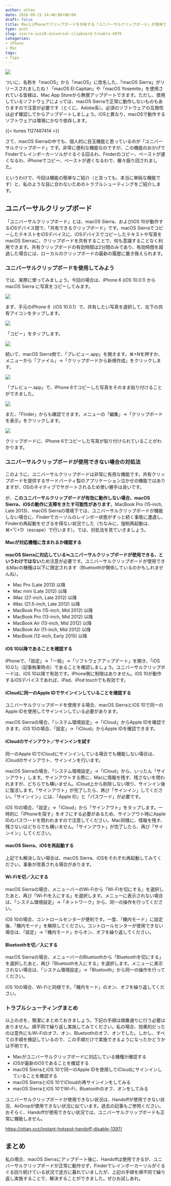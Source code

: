 ```yaml
---
author: ottan
date: 2016-09-21 14:40:06+00:00
draft: false
title: MacとiPhoneでクリップボードを共有する「ユニバーサルクリップボード」が使用できない場合の対処法
type: post
slug: sierra-ios10-universal-clipboard-trouble-4978
categories:
- iPhone
- Mac
tags:
- Tips
---
```


![](/uploads/2016/09/160921-57e289d92f99e.jpg)






ついに、名称を「macOS」から「macOS」に改名した、「macOS Sierra」がリリースされましたね！「macOS El Capitan」や「macOS Yosemite」を使用されている皆様は、Mac App Storeから無償アップデートできます。ただし、使用しているソフトウェアによっては、macOS Sierraで正常に動作しないものもありますので注意が必要です（とくに、Adobe系）。必須のソフトウェアの互換性は必ず確認してからアップデートしましょう。iOSと異なり、macOSで動作するソフトウェアは環境にかなり依存します。



{{< itunes 1127487414 >}}



さて、macOS Sierraの中でも、個人的に目玉機能と思っているのが「ユニバーサルクリップボード」です。非常に便利な機能なのですが、この機能のおかげでFinderでレインボーカーソルがぐるぐる回るわ、Finderのコピー、ペーストが遅くなるわ、iPhoneでコピー、ペーストが遅くなるわで、散々振り回されました。





というわけで、今回は機能の簡単なご紹介（と言っても、本当に単純な機能です）と、私のような目に合わないためのトラブルシューティングをご紹介します。





## ユニバーサルクリップボード





「ユニバーサルクリップボード」とは、macOS Sierra、およびiOS 10が動作するiOSデバイス間で、「共有できるクリップボード」です。macOS SierraでコピーしたテキストをiOSデバイスに、iOSデバイスでコピーしたテキストや写真をmacOS Sierraに、クリップボードを共有することで、何も意識することなく利用できます。共有クリップボードの有効時間は2分間のみであり、有効時間を超過した場合には、ローカルのクリップボードの最新の履歴に置き換えられます。





### ユニバーサルクリップボードを使用してみよう





では、実際に使ってみましょう。今回の場合は、iPhone 6 (iOS 10.0.1) から macOS Sierra に写真をコピーしてみます。





![](/uploads/2016/09/160921-57e292ec539cb.png)






まず、手元のiPhone 6（iOS 10.0.1）で、共有したい写真を選択して、左下の共有アイコンをタップします。





![](/uploads/2016/09/160921-57e2933a2e41a.png)






「コピー」をタップします。





![](/uploads/2016/09/160921-57e2934d0396f.png)






続いて、macOS Sierra側で、「プレビュー.app」を開きます。⌘+Nを押すか、メニューから「ファイル」→「クリップボードから新規作成」をクリックします。





![](/uploads/2016/09/160921-57e29352e1884.png)






「プレビュー.app」で、iPhone 6でコピーした写真をそのまま貼り付けることができました。





![](/uploads/2016/09/160921-57e2935a3fb05.png)






また、「Finder」からも確認できます。メニューの「編集」→「クリップボードを表示」をクリックします。





![](/uploads/2016/09/160921-57e29360a67dd.png)






クリップボードに、iPhone 6でコピーした写真が貼り付けられていることがわかります。





### ユニバーサルクリップボードが使用できない場合の対処法





このように、ユニバーサルクリップボードは非常に有用な機能です。共有クリップボードを提供するサードパーティ製のアプリケーション泣かせの機能ではありますが、OSのネイティブでサポートされるため使い勝手は良いです。





が、**このユニバーサルクリップボードが有効に動作しない場合、macOS Sierra、iOSの動作に支障をきたす可能性があります**。MacBook Pro (15-inch, Late 2013)、macOS Sierraの環境下では、ユニバーサルクリップボードが機能しない場合に、Finderでカーソルのレインボー状態がずっと続く事態に遭遇し、Finderの再起動をせざるを得ない状況でした（ちなみに、強制再起動は、⌘+⌥+⎋（escape）で行います）。では、対処法を見ていきましょう。





#### Macが対応機種に含まれるか確認する





**macOS Sierraに対応している≒ユニバーサルクリップボードが使用できる、というわけではない**ため注意が必要です。ユニバーサルクリップボードが使用できるMacの機種は以下に限定されます（Bluetoothが関係しているのかもしれませんね）。






  * Mac Pro (Late 2013) 以降
  * Mac mini (Late 2012) 以降
  * iMac (27-inch, Late 2012) 以降
  * iMac (21.5-inch, Late 2012) 以降
  * MacBook Pro (15-inch, Mid 2012) 以降
  * MacBook Pro (13-inch, Mid 2012) 以降
  * MacBook Air (13-inch, Mid 2012) 以降
  * MacBook Air (11-inch, Mid 2012) 以降
  * MacBook (12-inch, Early 2015) 以降




#### iOS 10以降であることを確認する





iPhoneで、「設定」→「一般」→「ソフトウェアアップデート」を開き、「iOS 10.0.1」（記事執筆時点）であることを確認しましょう。ユニバーサルクリップボードは、iOS 10以降で有効です。iPhone側に制限はありません。iOS 10が動作するiOSデバイスであれば、iPad、iPod touchでも有効です。





#### iCloudに同一のApple IDでサインインしていることを確認する





ユニバーサルクリップボードを使用する場合、macOS SierraとiOS 10で同一のApple IDを使用してサインインしている必要があります。





macOS Sierraの場合、「システム環境設定」→「iCloud」からApple IDを確認できます。iOS 10の場合、「設定」→「iCloud」からApple IDを確認できます。





#### iCloudのサインアウト／サインインを試す





同一のApple IDでiCloudにサインインしている場合でも機能しない場合は、iCloudのサインアウト、サインインを行います。





macOS Sierraの場合、「システム環境設定」→「iCloud」から、いったん「サインアウト」します。サインアウトする際に、Macに情報を残す、残さないを問われますが、どちらでも構いません。iCloud上から削除しない限り、サインイン後に復活します。「サインアウト」が完了したら、再び「サインイン」してください。「サインイン」には、「Apple ID」と「パスワード」が必要です。





iOS 10の場合、「設定」→「iCloud」から「サインアウト」をタップします。一時的に「iPhoneを探す」をオフにする必要があるため、サインアウト時にApple IDのパスワードを問われますので注意してください。Mac同様に、情報を残す、残さないはどちらでも構いません。「サインアウト」が完了したら、再び「サインイン」してください。





#### macOS Sierra、iOSを再起動する





上記でも解決しない場合は、macOS Sierra、iOSをそれぞれ再起動してみてください。事象が改善される場合があります。





#### Wi-Fiを切／入にする





macOS Sierraの場合、メニューバーのWi-Fiから「Wi-Fiを切にする」を選択したあと、再び「Wi-Fiを入にする」を選択します。メニューに表示されない場合は、「システム環境設定」→「ネットワーク」から、同一の操作を行ってください。





iOS 10の場合、コントロールセンターが便利です。一度、「機内モード」に設定後、「機内モード」を解除してください。コントロールセンターが使用できない場合は、「設定」→「機内モード」からオン、オフを繰り返してください。





#### Bluetoothを切／入にする





macOS Sierraの場合、メニューバーのBluetoothから「Bluetoothを切にする」を選択したあと、再び「Bluetoothを入にする」を選択します。メニューに表示されない場合は、「システム環境設定」→「Bluetooth」から同一の操作を行ってください。





iOS 10の場合、Wi-Fiと同様です。「機内モード」のオン、オフを繰り返してください。





### トラブルシューティングまとめ





以上の点を、簡潔にまとめておきましょう。下記の手順は順番通りに行う必要はありません。順不同で繰り返し実施してみてください。私の場合、効果的だったのは意外にもWi-Fiのオフ、オン、Bluetoothのオフ、オンでした。しかし、すべての手順を検証しているので、この手順だけで実施できるようになったかどうかは不明です。






  * Macがユニバーサルクリップボードに対応している機種か確認する
  * iOSが最新のOSであることを確認する
  * macOS SierraとiOS 10で同一のApple IDを使用してiCloudにサインインしていることを確認する
  * macOS SierraとiOS 10でiCloudの再サインインをしてみる
  * macOS SierraとiOS 10でWi-Fi、Bluetoothのオフ、オンをしてみる




ユニバーサルクリップボードが使用できない状況は、Handoffが使用できない状況、AirDropが使用できない状況に似ています。過去の記事もご参照ください。おそらく、Handoffが使用できない状況では、ユニバーサルクリップボードも正常に機能しません。



https://ottan.xyz/instant-hotspot-handoff-disable-1397/



## まとめ





私の場合、macOS Sierraにアップデート後に、Handoffは使用できるが、ユニバーサルクリップボードが正常に動作せず、Finderでレインボーカーソルがぐるぐる回り続けている状況で途方に暮れていましたが、上記の手順を順不同で繰り返し実施することで、解決することができました。ぜひお試しあれ。

